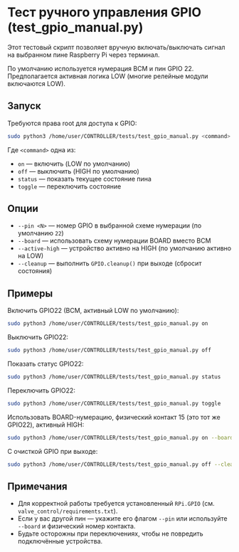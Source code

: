 # Тест ручного управления GPIO (test_gpio_manual.py)

Этот тестовый скрипт позволяет вручную включать/выключать сигнал на выбранном пине Raspberry Pi через терминал.

По умолчанию используется нумерация BCM и пин GPIO 22. Предполагается активная логика LOW (многие релейные модули включаются LOW).

## Запуск

Требуются права root для доступа к GPIO:

```bash
sudo python3 /home/user/CONTROLLER/tests/test_gpio_manual.py <command> [опции]
```

Где `<command>` одна из:
- `on` — включить (LOW по умолчанию)
- `off` — выключить (HIGH по умолчанию)
- `status` — показать текущее состояние пина
- `toggle` — переключить состояние

## Опции

- `--pin <N>` — номер GPIO в выбранной схеме нумерации (по умолчанию `22`)
- `--board` — использовать схему нумерации BOARD вместо BCM
- `--active-high` — устройство активно на HIGH (по умолчанию активно на LOW)
- `--cleanup` — выполнить `GPIO.cleanup()` при выходе (сбросит состояния)

## Примеры

Включить GPIO22 (BCM, активный LOW по умолчанию):
```bash
sudo python3 /home/user/CONTROLLER/tests/test_gpio_manual.py on
```

Выключить GPIO22:
```bash
sudo python3 /home/user/CONTROLLER/tests/test_gpio_manual.py off
```

Показать статус GPIO22:
```bash
sudo python3 /home/user/CONTROLLER/tests/test_gpio_manual.py status
```

Переключить GPIO22:
```bash
sudo python3 /home/user/CONTROLLER/tests/test_gpio_manual.py toggle
```

Использовать BOARD-нумерацию, физический контакт 15 (это тот же GPIO22), активный HIGH:
```bash
sudo python3 /home/user/CONTROLLER/tests/test_gpio_manual.py on --board --pin 15 --active-high
```

С очисткой GPIO при выходе:
```bash
sudo python3 /home/user/CONTROLLER/tests/test_gpio_manual.py off --cleanup
```

## Примечания

- Для корректной работы требуется установленный `RPi.GPIO` (см. `valve_control/requirements.txt`).
- Если у вас другой пин — укажите его флагом `--pin` или используйте `--board` и физический номер контакта.
- Будьте осторожны при переключениях, чтобы не повредить подключённые устройства.


